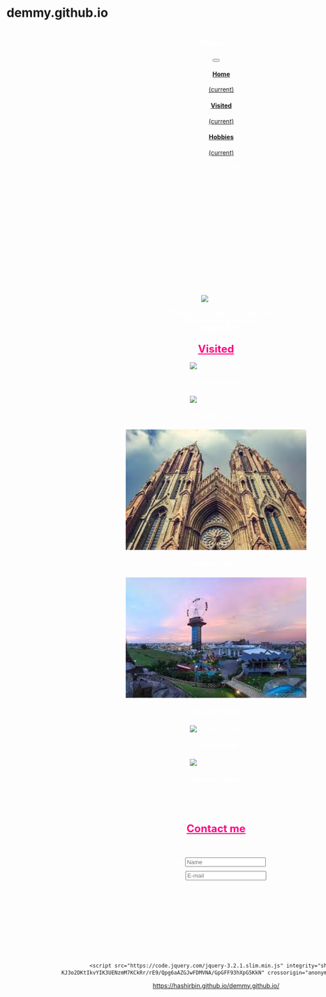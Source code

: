 # demmy.github.io
<!DOCTYPE html>
<html lang="en">
<head>
    <meta charset="UTF-8">
    <meta http-equiv="X-UA-Compatible" content="IE=edge">
    <meta name="viewport" content="width=device-width, initial-scale=1.0">
    <title>hasheer</title>
    <link rel="stylesheet" href="https://cdn.jsdelivr.net/npm/bootstrap@4.0.0/dist/css/bootstrap.min.css" integrity="sha384-Gn5384xqQ1aoWXA+058RXPxPg6fy4IWvTNh0E263XmFcJlSAwiGgFAW/dAiS6JXm" crossorigin="anonymous">
<link rel="stylesheet" href="pirsnl.css">
  </head>
    <body>
      <header class="bg-info" style="position:fixed;width: 100%;z-index: 1;" >
        <div class="row bg-info" style="color:white ;">
          <div class="col-6 col-md-6">
            <h3 class="ml-4 mt-3">Hasheer</h3>
          </div>
          <div class="col-6 col-md-6">
          <nav class="navbar navbar-expand-lg navbar-light bg-info">
            <a class="navbar-brand" href="#"></a>
            <button class="navbar-toggler" type="button" data-toggle="collapse" data-target="#navbarNav" aria-controls="navbarNav" aria-expanded="false" aria-label="Toggle navigation">
              <span class="navbar-toggler-icon"></span>
            </button>
            <div class="collapse navbar-collapse" id="navbarNav">
              <ul class="navbar-nav">
                <li class="nav-item active">
                  <a class="nav-link" href="#"><h4>Home</h3> <span class="sr-only">(current)</span></a>
                </li>
                <li class="nav-item active">
                  <a class="nav-link" href="#visited"><h4>Visited</h3><span class="sr-only">(current)</span></a>
                </li>
                <li class="nav-item active">
                  <a class="nav-link" href="#"><h4>Hobbies</h3> <span class="sr-only">(current)</span></a>
                </li>
             
                <li class="nav-item active">
                  <a class="nav-link" href="#contact"><h4>Contect-me</h3><span class="sr-only">(current)</span></a>
                </li>
             
             
             
              </ul>
            </div>
          </nav>
        </div>
        </div>
      </header>
   
    <section>
      <div class="">
      <div class="row">
<div class="col-12 col-md-6" id="img" >
  <center><img style="width: 375px; margin-left:4 px;margin-top: 34px;" src="6246921012117615318_120.jpg" class="rounded-circle img-fluid " alt="cinqueterre " ></div></center>
<div class="col-12 col-md-6">
 <center><p style="border-bottom: solid 2px; border-top: solid 2px;font-weight: bold;" id="margin">"You are the artist of your own life <br>
 Dont hand the paint brush <br>anyone else"</center></div></p></center>
</div>
</div>
    </section>
  

<section>
  <div class="container bg-light ">
  <h3 id="visited" class="text-center"><u style="color:  rgb(255, 0, 128);font-weight: bold;font-size: x-large;">Visited</u></h3>
<div class="row">
   <div class="col-12 col-md-4" style="margin-top: 15px;">
    <div class="card" >
      <img style="height: 276px;" class="card-img-top img-fluid" src="download.jpg" alt="Card image cap">
      <div class="card-body">
        <h5 class="card-title text-center" >Knowledge City</h5>
      </div>
    </div>
  </div>
  <div class="col-12 col-md-4" style="margin-top: 15px;">
    <div class="card">
      <img  style="height:276px;" class="card-img-top" src="download (6).jpg" alt="Card image cap">
      <div class="card-body">
        <h5 class="card-title text-center">Mysore Palace</h5>
     </div>
    </div>
  </div>
  <div class="col-12 col-md-4" style="margin-top: 15px;">
    <div class="card">
      <img  style="height:276px;" class="card-img-top" src="download (1).jpg" alt="Card image cap">
      <div class="card-body">
        <h5 class="card-title text-center">Mysore Palace</h5>
     </div>
    </div>
  </div>

</div>



 
 <div class="row" >
  <div class="col-12 col-md-4" style="margin-top: 17px;">
 <div class="card" >
  <img style="height:276px ;" class="card-img-top" src="download (3).jpg" alt="Card image cap">
  <div class="card-body">
    <h5 class="card-title text-center">Wonderla Banglore</h5>
  </div>
</div>
</div>
<div class="col-12 col-md-4"style="margin-top: 17px;">
  <div class="card" >
    <img style="height: 276px;" class="card-img-top" src="download (4).jpg" alt="Card image cap">
    <div class="card-body">
      <h5 class="card-title text-center">Calicut Beach</h5>
    </div>
  </div>
 </div>
 <div class="col-12 col-md-4"style="margin-top: 17px;">
  <div class="card" >
   <img style="height: 276px;" class="card-img-top" src="download (5).jpg" alt="Card image cap">
   <div class="card-body">
     <h5 class="card-title text-center">Vismaya Kannur</h5>
   </div>
 </div>
 </div>
</div>
</div>
</section><br><br>
<section class="container bg-light">
<div class="row">
  <div class=" col-12 col-md-12">
<h3 id="contact" class="text-center " style="color: rgb(255, 0, 128) ;font-weight: bold;font-size: x-large;"><u>Contact me</u></h3>
  </div>

  <div class="col-12 col-md-12">
<center> <a href="https://youtube.com/channel/UCSQVcKffNnuuQ1BeTz9mZvA"><img style="width:54px ;" class="rounded-circle" src="1384060.png" alt=""></a>
 <a href=""><img style="width: 44px;" class="rounded-circle ml-2" src="2111463.png" alt=""></a>
 <a href=""><img style="width: 50px;" class="rounded-circle ml-2" src="download (7).jpg" alt=""></center></a>
 </div>
</section>


<section>
<div class="container bg-light "  style="border: solid 1px;">
  <form >
    <div class="form-row">
      <div class="form-group col-md-6" style="margin-top: 10px;">
        <label for="inputEmail4">Name</label>
        <input type="text" class="form-control" id="inputEmail4" placeholder="Name">
      </div>
      <div class="form-group col-md-6" style="margin-top: 10px;">
        <label for="inputPassword4">E-mail</label>
        <input type="email" class="form-control" id="inputPassword4" placeholder="E-mail">
      </div>
    </div>
    
    <div class="form-group">
      <div class="form-check">
        <input class="form-check-input" type="checkbox" id="gridCheck">
        <label class="form-check-label" for="gridCheck">
          Check me out
        </label>
      </div>
    </div>
    <button type="submit" class="btn btn-primary">Submit</button>
  </form>

</div>
</div>
</form>
</div>
</section>


    <script src="https://code.jquery.com/jquery-3.2.1.slim.min.js" integrity="sha384-KJ3o2DKtIkvYIK3UENzmM7KCkRr/rE9/Qpg6aAZGJwFDMVNA/GpGFF93hXpG5KkN" crossorigin="anonymous"></script>
<script src="https://cdn.jsdelivr.net/npm/popper.js@1.12.9/dist/umd/popper.min.js" integrity="sha384-ApNbgh9B+Y1QKtv3Rn7W3mgPxhU9K/ScQsAP7hUibX39j7fakFPskvXusvfa0b4Q" crossorigin="anonymous"></script>
<script src="https://cdn.jsdelivr.net/npm/bootstrap@4.0.0/dist/js/bootstrap.min.js" integrity="sha384-JZR6Spejh4U02d8jOt6vLEHfe/JQGiRRSQQxSfFWpi1MquVdAyjUar5+76PVCmYl" crossorigin="anonymous"></script>
</body>

 https://hashirbin.github.io/demmy.github.io/
